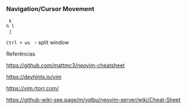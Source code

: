 

### Navigation/Cursor Movement


```
 k
h l
 j
```

`Ctrl + ws ` - split window 

Referências

https://github.com/mattmc3/neovim-cheatsheet

https://devhints.io/vim

https://vim.rtorr.com/

https://github-wiki-see.page/m/yqlbu/neovim-server/wiki/Cheat-Sheet
